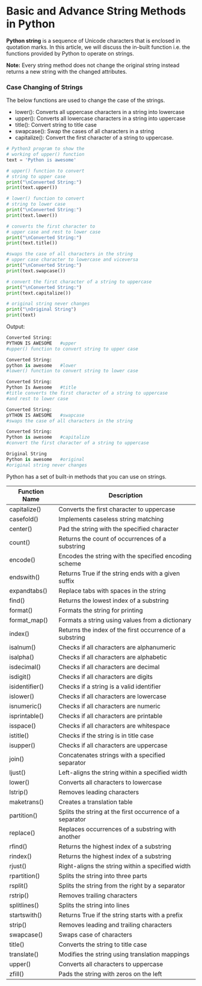 # Basic and Advance String Methods in Python

**Python string** is a sequence of Unicode characters that is enclosed in quotation marks. In this article, we will discuss the in-built function i.e. the functions provided by Python to operate on strings.

**Note:** Every string method does not change the original string instead returns a new string with the changed attributes. 

### Case Changing of Strings

The below functions are used to change the case of the strings.

- lower(): Converts all uppercase characters in a string into lowercase
- upper(): Converts all lowercase characters in a string into uppercase
- title(): Convert string to title case
- swapcase(): Swap the cases of all characters in a string
- capitalize(): Convert the first character of a string to uppercase.

```python
# Python3 program to show the
# working of upper() function
text = 'Python is awesome'

# upper() function to convert
# string to upper case
print("\nConverted String:")
print(text.upper())

# lower() function to convert
# string to lower case
print("\nConverted String:")
print(text.lower())

# converts the first character to
# upper case and rest to lower case
print("\nConverted String:")
print(text.title())

#swaps the case of all characters in the string
# upper case character to lowercase and viceversa
print("\nConverted String:")
print(text.swapcase())

# convert the first character of a string to uppercase
print("\nConverted String:")
print(text.capitalize())

# original string never changes
print("\nOriginal String")
print(text)
```

Output:

```python
Converted String:
PYTHON IS AWESOME   #upper
#upper() function to convert string to upper case

Converted String:
python is awesome   #lower
#lower() function to convert string to lower case

Converted String:
Python Is Awesome   #title
#title converts the first character of a string to uppercase
#and rest to lower case

Converted String:
pYTHON IS AWESOME   #swapcase
#swaps the case of all characters in the string

Converted String:
Python is awesome   #capitalize
#convert the first character of a string to uppercase

Original String
Python is awesome   #original
#original string never changes

```


Python has a set of built-in methods that you can use on strings.


| Function Name | Description                                              |
|---------------|----------------------------------------------------------|
| capitalize()  | Converts the first character to uppercase                |
| casefold()    | Implements caseless string matching                     |
| center()      | Pad the string with the specified character             |
| count()       | Returns the count of occurrences of a substring         |
| encode()      | Encodes the string with the specified encoding scheme  |
| endswith()    | Returns True if the string ends with a given suffix     |
| expandtabs()  | Replace tabs with spaces in the string                  |
| find()        | Returns the lowest index of a substring                 |
| format()      | Formats the string for printing                        |
| format_map()  | Formats a string using values from a dictionary        |
| index()       | Returns the index of the first occurrence of a substring|
| isalnum()     | Checks if all characters are alphanumeric             |
| isalpha()     | Checks if all characters are alphabetic               |
| isdecimal()   | Checks if all characters are decimal                  |
| isdigit()     | Checks if all characters are digits                   |
| isidentifier()| Checks if a string is a valid identifier              |
| islower()     | Checks if all characters are lowercase                |
| isnumeric()   | Checks if all characters are numeric                  |
| isprintable() | Checks if all characters are printable                |
| isspace()     | Checks if all characters are whitespace               |
| istitle()     | Checks if the string is in title case                 |
| isupper()     | Checks if all characters are uppercase                |
| join()        | Concatenates strings with a specified separator       |
| ljust()       | Left-aligns the string within a specified width       |
| lower()       | Converts all characters to lowercase                 |
| lstrip()      | Removes leading characters                            |
| maketrans()   | Creates a translation table                           |
| partition()   | Splits the string at the first occurrence of a separator|
| replace()     | Replaces occurrences of a substring with another     |
| rfind()       | Returns the highest index of a substring             |
| rindex()      | Returns the highest index of a substring             |
| rjust()       | Right-aligns the string within a specified width     |
| rpartition()  | Splits the string into three parts                   |
| rsplit()      | Splits the string from the right by a separator      |
| rstrip()      | Removes trailing characters                          |
| splitlines()  | Splits the string into lines                         |
| startswith()  | Returns True if the string starts with a prefix      |
| strip()       | Removes leading and trailing characters              |
| swapcase()    | Swaps case of characters                             |
| title()       | Converts the string to title case                    |
| translate()   | Modifies the string using translation mappings      |
| upper()       | Converts all characters to uppercase                 |
| zfill()       | Pads the string with zeros on the left               |
